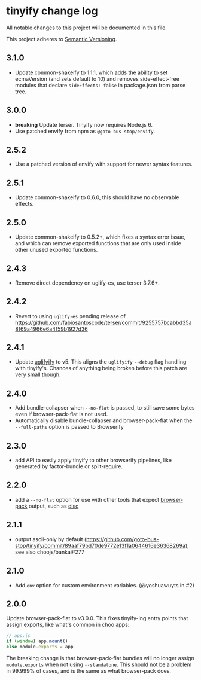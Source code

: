 # tinyify change log

All notable changes to this project will be documented in this file.

This project adheres to [Semantic Versioning](http://semver.org/).

## 3.1.0
* Update common-shakeify to 1.1.1, which adds the ability to set ecmaVersion (and sets default to 10) and removes side-effect-free modules that declare `sideEffects: false` in package.json from parse tree.

## 3.0.0
* **breaking** Update terser. Tinyify now requires Node.js 6.
* Use patched envify from npm as `@goto-bus-stop/envify`.

## 2.5.2
* Use a patched version of envify with support for newer syntax features.

## 2.5.1
* Update common-shakeify to 0.6.0, this should have no observable effects.

## 2.5.0
* Update common-shakeify to 0.5.2+, which fixes a syntax error issue, and which can remove exported functions that are only used inside other unused exported functions.

## 2.4.3
* Remove direct dependency on uglify-es, use terser 3.7.6+.

## 2.4.2
* Revert to using `uglify-es` pending release of https://github.com/fabiosantoscode/terser/commit/9255757bcabbd35a8f69a4966e6a4f59b1927d36

## 2.4.1
* Update [uglifyify](https://github.com/hughsk/uglifyify) to v5.
  This aligns the `uglifyify` `--debug` flag handling with tinyify's. Chances of anything being broken before this patch are very small though.

## 2.4.0
* Add bundle-collapser when `--no-flat` is passed, to still save some bytes even if browser-pack-flat is not used.
* Automatically disable bundle-collapser and browser-pack-flat when the `--full-paths` option is passed to Browserify

## 2.3.0
* add API to easily apply tinyify to other browserify pipelines, like generated by factor-bundle or split-require.

## 2.2.0
* add a `--no-flat` option for use with other tools that expect [browser-pack](https://github.com/browserify/browser-pack) output, such as [disc](https://github.com/hughsk/disc)

## 2.1.1
* output ascii-only by default (https://github.com/goto-bus-stop/tinyify/commit/89aaf79bd70de9772e13f1a0644616e36368269a), see also choojs/bankai#277

## 2.1.0
* Add `env` option for custom environment variables. (@yoshuawuyts in #2)

## 2.0.0
Update browser-pack-flat to v3.0.0. This fixes tinyify-ing entry points that assign exports, like what's common in choo apps:

```js
// app.js
if (window) app.mount()
else module.exports = app
```

The breaking change is that browser-pack-flat bundles will no longer assign `module.exports` when not using `--standalone`. This should not be a problem in 99.999% of cases, and is the same as what browser-pack does.
